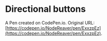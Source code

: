 # Directional buttons

A Pen created on CodePen.io. Original URL: [https://codepen.io/NodeReaver/pen/ExxzpEz](https://codepen.io/NodeReaver/pen/ExxzpEz).

